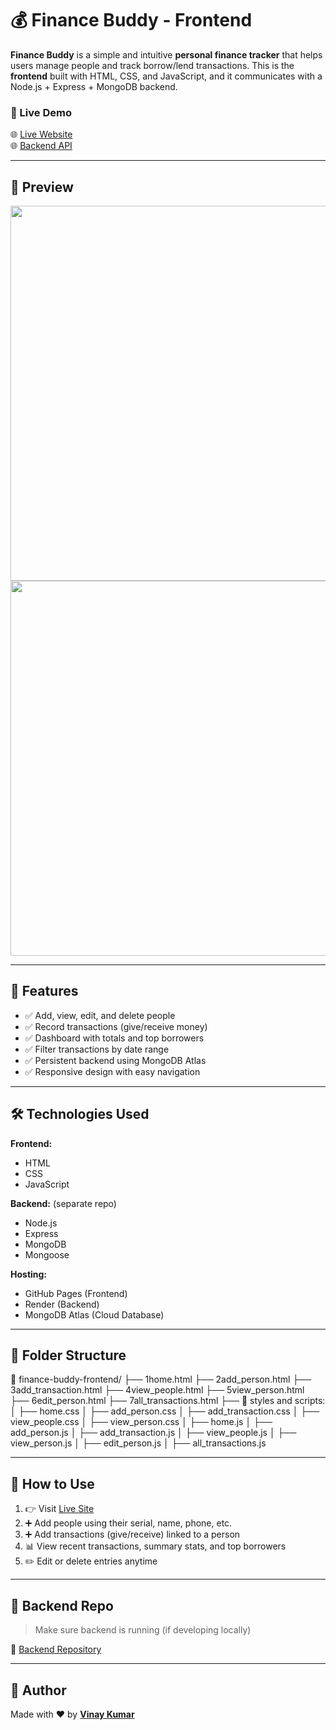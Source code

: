 # 💰 Finance Buddy - Frontend

**Finance Buddy** is a simple and intuitive **personal finance tracker** that helps users manage people and track borrow/lend transactions. This is the **frontend** built with HTML, CSS, and JavaScript, and it communicates with a Node.js + Express + MongoDB backend.

### 🔗 Live Demo
🌐 [Live Website](https://vinaykumar501.github.io/finance-buddy-frontend/)  
🌐 [Backend API](https://finance-buddy-backend.onrender.com/)

---

## 📸 Preview

<img src="https://user-images.githubusercontent.com/placeholder/dashboard.png" width="600"/>
<img src="https://user-images.githubusercontent.com/placeholder/add-person.png" width="600"/>

---

## 🚀 Features

- ✅ Add, view, edit, and delete people
- ✅ Record transactions (give/receive money)
- ✅ Dashboard with totals and top borrowers
- ✅ Filter transactions by date range
- ✅ Persistent backend using MongoDB Atlas
- ✅ Responsive design with easy navigation

---

## 🛠️ Technologies Used

**Frontend:**
- HTML
- CSS
- JavaScript

**Backend:** (separate repo)
- Node.js
- Express
- MongoDB
- Mongoose

**Hosting:**
- GitHub Pages (Frontend)
- Render (Backend)
- MongoDB Atlas (Cloud Database)

---

## 🔧 Folder Structure

📁 finance-buddy-frontend/
├── 1home.html
├── 2add_person.html
├── 3add_transaction.html
├── 4view_people.html
├── 5view_person.html
├── 6edit_person.html
├── 7all_transactions.html
├── 📁 styles and scripts:
│ ├── home.css
│ ├── add_person.css
│ ├── add_transaction.css
│ ├── view_people.css
│ ├── view_person.css
│ ├── home.js
│ ├── add_person.js
│ ├── add_transaction.js
│ ├── view_people.js
│ ├── view_person.js
│ ├── edit_person.js
│ ├── all_transactions.js

---

## 🧪 How to Use

1. 👉 Visit [Live Site](https://vinaykumar501.github.io/finance-buddy-frontend/)
2. ➕ Add people using their serial, name, phone, etc.
3. ➕ Add transactions (give/receive) linked to a person
4. 📊 View recent transactions, summary stats, and top borrowers
5. ✏️ Edit or delete entries anytime

---

## 📂 Backend Repo

> Make sure backend is running (if developing locally)

🔗 [Backend Repository](https://github.com/vinaykumar501/finance-buddy-backend)

---

## 🙌 Author

Made with ❤️ by **[Vinay Kumar](https://github.com/vinaykumar501)**


